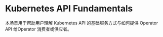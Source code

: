 # Kubernetes API Fundamentals
本场景用于帮助用户理解 Kubernetes API 的基础服务方式与如何提供 Operator API 给Operator 消费者或供应者。